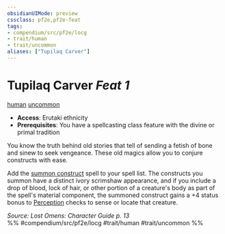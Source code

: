 ```yaml
---
obsidianUIMode: preview
cssclass: pf2e,pf2e-feat
tags:
- compendium/src/pf2e/locg
- trait/human
- trait/uncommon
aliases: ["Tupilaq Carver"]
---
```

# Tupilaq Carver  *Feat 1*  
[human](../../Rules/traits/human.md)  [uncommon](../../Rules/traits/uncommon.md)  

- **Access**: Erutaki ethnicity
- **Prerequisites**: You have a spellcasting class feature with the divine or primal tradition

You know the truth behind old stories that tell of sending a fetish of bone and sinew to seek vengeance. These old magics allow you to conjure constructs with ease.

Add the [summon construct](../spells/summon-construct.md) spell to your spell list. The constructs you summon have a distinct ivory scrimshaw appearance, and if you include a drop of blood, lock of hair, or other portion of a creature's body as part of the spell's material component, the summoned construct gains a +4 status bonus to [Perception](../skills.md#Perception) checks to sense or locate that creature.

*Source: Lost Omens: Character Guide p. 13*  
%% #compendium/src/pf2e/locg #trait/human #trait/uncommon %%